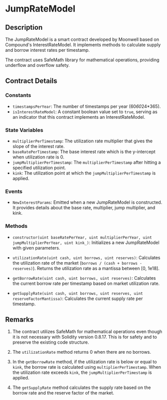 # JumpRateModel

## Description

The JumpRateModel is a smart contract developed by Moonwell based on Compound's
InterestRateModel. It implements methods to calculate supply and borrow interest
rates per timestamp.

The contract uses SafeMath library for mathematical operations, providing
underflow and overflow safety.

## Contract Details

### Constants

- `timestampsPerYear`: The number of timestamps per year (60*60*24\*365).
- `isInterestRateModel`: A constant boolean value set to `true`, serving as an
  indicator that this contract implements an InterestRateModel.

### State Variables

- `multiplierPerTimestamp`: The utilization rate multiplier that gives the slope
  of the interest rate.
- `baseRatePerTimestamp`: The base interest rate which is the y-intercept when
  utilization rate is 0.
- `jumpMultiplierPerTimestamp`: The `multiplierPerTimestamp` after hitting a
  specified utilization point.
- `kink`: The utilization point at which the `jumpMultiplierPerTimestamp` is
  applied.

### Events

- `NewInterestParams`: Emitted when a new JumpRateModel is constructed. It
  provides details about the base rate, multiplier, jump multiplier, and kink.

### Methods

- `constructor(uint baseRatePerYear, uint multiplierPerYear, uint jumpMultiplierPerYear, uint kink_)`:
  Initializes a new JumpRateModel with given parameters.

- `utilizationRate(uint cash, uint borrows, uint reserves)`: Calculates the
  utilization rate of the market (`borrows / (cash + borrows - reserves)`).
  Returns the utilization rate as a mantissa between [0, 1e18].

- `getBorrowRate(uint cash, uint borrows, uint reserves)`: Calculates the
  current borrow rate per timestamp based on market utilization rate.

- `getSupplyRate(uint cash, uint borrows, uint reserves, uint reserveFactorMantissa)`:
  Calculates the current supply rate per timestamp.

## Remarks

1. The contract utilizes SafeMath for mathematical operations even though it is
   not necessary with Solidity version 0.8.17. This is for safety and to
   preserve the existing code structure.

2. The `utilizationRate` method returns 0 when there are no borrows.

3. In the `getBorrowRate` method, if the utilization rate is below or equal to
   `kink`, the borrow rate is calculated using `multiplierPerTimestamp`. When
   the utilization rate exceeds `kink`, the `jumpMultiplierPerTimestamp` is
   applied.

4. The `getSupplyRate` method calculates the supply rate based on the borrow
   rate and the reserve factor of the market.
